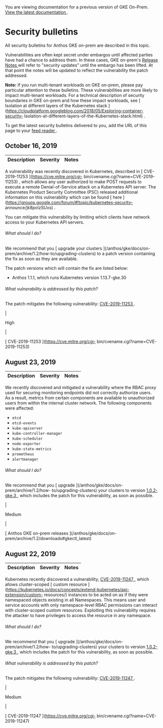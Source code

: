 You are viewing documentation for a previous version of GKE On-Prem. [ View
the latest documentation ](/anthos/gke/docs/on-prem) .

#  Security bulletins

All security bulletins for Anthos GKE on-prem are described in this topic.

Vulnerabilities are often kept secret under embargos until affected parties
have had a chance to address them. In these cases, GKE on-prem's [ Release
Notes ](/anthos/gke/docs/on-prem/archive/1.2/release-notes) will refer to
"security updates" until the embargo has been lifted. At that point the notes
will be updated to reflect the vulnerability the patch addressed.

**Note:** If you run multi-tenant workloads on GKE on-prem, please pay
particular attention to these bulletins. These vulnerabilities are more likely
to impact multi-tenant workloads. For a technical description of security
boundaries in GKE on-prem and how these impact workloads, see [ Isolation at
different layers of the Kubernetes stack
](https://cloudplatform.googleblog.com/2018/05/Exploring-container-security-
Isolation-at-different-layers-of-the-Kubernetes-stack.html) .

To get the latest security bulletins delivered to you, add the URL of this
page to your [ feed reader
](https://wikipedia.org/wiki/Comparison_of_feed_aggregators) .

##  October 16, 2019

Description  |  Severity  |  Notes  
---|---|---  
  
A vulnerability was recently discovered in Kubernetes, described in [
CVE-2019-11253 ](https://cve.mitre.org/cgi-
bin/cvename.cgi?name=CVE-2019-11253) , which allows any user authorized to
make POST requests to execute a remote Denial-of-Service attack on a
Kubernetes API server. The Kubernetes Product Security Committee (PSC)
released additional information on this vulnerability which can be found [
here ](https://groups.google.com/forum/#!topic/kubernetes-security-
announce/jk8polzSUxs) .

You can mitigate this vulnerability by limiting which clients have network
access to your Kubernetes API servers.

######  What should I do?

We recommend that you [ upgrade your clusters ](/anthos/gke/docs/on-
prem/archive/1.2/how-to/upgrading-clusters) to a patch version containing the
fix as soon as they are available.

The patch versions which will contain the fix are listed below:

  * Anthos 1.1.1, which runs Kubernetes version 1.13.7-gke.30 

######  What vulnerability is addressed by this patch?

The patch mitigates the following vulnerability: [ CVE-2019-11253
](https://cve.mitre.org/cgi-bin/cvename.cgi?name=CVE-2019-11253) .

|

High

|

[ CVE-2019-11253 ](https://cve.mitre.org/cgi-
bin/cvename.cgi?name=CVE-2019-11253)  
  
##  August 23, 2019

Description  |  Severity  |  Notes  
---|---|---  
  
We recently discovered and mitigated a vulnerability where the RBAC proxy used
for securing monitoring endpoints did not correctly authorize users. As a
result, metrics from certain components are available to unauthorized users
from within the internal cluster network. The following components were
affected:

  * ` etcd `
  * ` etcd-events `
  * ` kube-apiserver `
  * ` kube-controller-manager `
  * ` kube-scheduler `
  * ` node-exporter `
  * ` kube-state-metrics `
  * ` prometheus `
  * ` alertmanager `

######  What should I do?

We recommend that you [ upgrade ](/anthos/gke/docs/on-prem/archive/1.2/how-
to/upgrading-clusters) your clusters to version [ 1.0.2-gke.3
](/anthos/gke/docs/on-prem/archive/1.2/downloads#gkectl_latest) , which
includes the patch for this vulnerability, as soon as possible.

|

Medium

|

[ Anthos GKE on-prem releases ](/anthos/gke/docs/on-
prem/archive/1.2/downloads#gkectl_latest)  
  
##  August 22, 2019

Description  |  Severity  |  Notes  
---|---|---  
  
Kubernetes recently discovered a vulnerability, [ CVE-2019-11247
](https://cve.mitre.org/cgi-bin/cvename.cgi?name=CVE-2019-11247) , which
allows cluster-scoped [ custom resource
](https://kubernetes.io/docs/concepts/extend-kubernetes/api-extension/custom-
resources/) instances to be acted on as if they were namespaced objects
existing in all Namespaces. This means user and service accounts with only
namespace-level RBAC permissions can interact with cluster-scoped custom
resources. Exploiting this vulnerability requires the attacker to have
privileges to access the resource in any namespace.

######  What should I do?

We recommend that you [ upgrade ](/anthos/gke/docs/on-prem/archive/1.2/how-
to/upgrading-clusters) your clusters to version [ 1.0.2-gke.3
](/anthos/gke/docs/on-prem/archive/1.2/downloads#gkectl_latest) , which
includes the patch for this vulnerability, as soon as possible.

######  What vulnerability is addressed by this patch?

The patch mitigates the following vulnerability: [ CVE-2019-11247
](https://cve.mitre.org/cgi-bin/cvename.cgi?name=CVE-2019-11247) .

|

Medium

|

[ CVE-2019-11247 ](https://cve.mitre.org/cgi-
bin/cvename.cgi?name=CVE-2019-11247)

